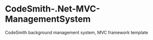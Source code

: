 # CodeSmith-.Net-MVC-ManagementSystem
CodeSmith background management system, MVC framework template
